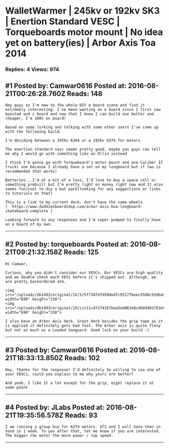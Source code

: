 # WalletWarmer &#124; 245kv or 192kv SK3 &#124; Enertion Standard VESC &#124; Torqueboards motor mount &#124; No idea yet on battery(ies) &#124; Arbor Axis Toa 2014

### Replies: 4 Views: 974

## \#1 Posted by: Camwar0616 Posted at: 2016-08-21T00:26:28.760Z Reads: 148

```
Hey guys so I'm new to the whole DIY e board scene and find it extremely interesting. I've been wanting an e board since I first saw boosted and z board and now that I know I can build one better and cheaper, I'm 100% on board! 

Based on some lurking and talking with some other users I've come up with the following build.

I'm deciding between a 245kv 6364 or a 192kv 6374 for motors

The enertion standard vesc seems pretty good, maybe you guys can tell me why I would go with something like an Ollin instead

I think I'm gonna go with Torqueboard's motor mount and one Caliber II truck( one because I already have a set on my longboard but if two is recommended that works)

Batteries...I'm at a bit of a loss, I'd love to buy a space cell or something prebuilt but I'm pretty tight on money right now and It also seems fun/cool to diy a bat pack(looking for any suggestions or links to tutorials on that)

This is a link to my current deck, don't have the same wheels 
[  https://www.daddiesboardshop.com/arbor-axis-koa-longboard-skateboard-complete ]

Looking forward to any responses and I'm super pumped to finally have an e board of my own.
```

---
## \#2 Posted by: torqueboards Posted at: 2016-08-21T09:21:32.158Z Reads: 125

```
Hi Camwar,

Curious, why you didn't consider our VESCs. Our VESCs are high quality and we double check each VESC before it's shipped out. Although, we are pretty backordered atm.

<img src="/uploads/db1493/original/2X/5/5f734fd7d59dedfc9517fbeec9188c93dba93441.jpg" width="690" height="218">
<img src="/uploads/db1493/original/2X/c/c11c472f4167baa5ed863e8cdb84903763e96102.jpg" width="690" height="238">

I also have an Arbor Axis deck. Great deck besides the grip tape as it is applied it definitely gets bad fast. The Arbor axis is quite flexy but not as much as a Loaded Vanguard. Good luck on your build :)
```

---
## \#3 Posted by: Camwar0616 Posted at: 2016-08-21T18:33:13.850Z Reads: 102

```
Hey, thanks for the response! I'd definitely be willing to use one of your VESCs, could you explain to me why yours are better?

And yeah, I like it a lot except for the grip, might replace it at some point
```

---
## \#4 Posted by: JLabs Posted at: 2016-08-21T19:35:56.578Z Reads: 93

```
I am running a group buy for 6374 motors. $72 and I will have then in hand in 1 week. To you after that, let me know if you are interested. The bigger the motor the more power / top speed.
```

---
